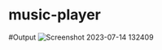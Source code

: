 # music-player
#Output
![Screenshot 2023-07-14 132409](https://github.com/letsChirag/music-player/assets/135195232/10101ecb-145b-4c66-9524-cd779b5971f6)
